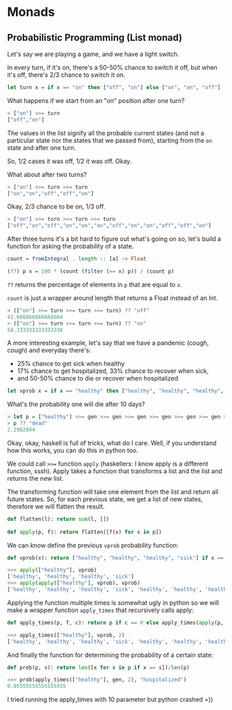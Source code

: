 # Monads

## Probabilistic Programming (List monad)

Let's say we are playing a game, and we have a light switch. 

In every turn, if it's on, there's a 50-50% chance to switch it off, but when it's off, there's 2/3 chance to switch it on.

```haskell
let turn x = if x == "on" then ["off", "on"] else ["on", "on", "off"]
```

What happens if we start from an "on" position after one turn?

```haskell
> ["on"] >>= turn
["off","on"]
```

The values in the list signify all the probable current states (and not a particular state nor the states that we passed from), starting from the `on` state and after one turn.

So, 1/2 cases it was off, 1/2 it was off. Okay.

What about after two turns?

```haskell
> ["on"] >>= turn >>= turn
["on","on","off","off","on"]
```

Okay, 2/3 chance to be on, 1/3 off.

```haskell
> ["on"] >>= turn >>= turn >>= turn
["off","on","off","on","on","on","off","on","on","off","off","on"]
```

After three turns it's a bit hard to figure out what's going on so, let's build a function for asking the probability of a state.

```haskell
count = fromIntegral . length :: [a] -> Float

(??) p x = 100 * (count (filter (== x) p)) / (count p)
```

`??` returns the percentage of elements in `p` that are equal to `x`.

`count` is just a wrapper around length that returns a Float instead of an Int.

```haskell
> (["on"] >>= turn >>= turn >>= turn) ?? "off"
41.666666666666664
> (["on"] >>= turn >>= turn >>= turn) ?? "on"
58.333333333333336
```

A more interesting example, let's say that we have a pandemic (cough, cough) and everyday there's:

 - 25% chance to get sick when healthy
 - 17% chance to get hospitalized, 33% chance to recover when sick,
 - and 50-50% chance to die or recover when hospitalized


```haskell
let vprob x = if x == "healthy" then ["healthy", "healthy", "healthy", "sick"] else if x == "sick" then ["sick", "sick", "sick", "hospitalized", "healthy", "healthy"] else if x == "hospitalized" then ["healthy", "dead"] else ["dead"]
```

What's the probability one will die after 10 days?

```haskell
> let p = ["healthy"] >>= gen >>= gen >>= gen >>= gen >>= gen >>= gen >>= gen >>= gen >>= gen >>= gen
> p ?? "dead"
2.2962844
````

Okay, okay, haskell is full of tricks, what do I care. Well, if you understand how this works, you can do this in python too.

We could call `>>=` function `apply` (haskellers: I know apply is a different function, sssh). Apply takes a function that transforms a list and the list and returns the new list.

The transforming function will take one element from the list and return all future states. So, for each previous state, we get a list of new states, therefore we will flatten the result.

```python
def flatten(l): return sum(l, [])
  
def apply(p, f): return flatten([f(x) for x in p])
```

We can know define the previous `vprob` probability function:


```python
def vprob(x): return ["healthy", "healthy", "healthy", "sick"] if x == "healthy" else ["sick", "sick", "sick", "hospitalized", "healthy", "healthy"] if x == "sick" else ["healthy", "dead"] if x == "hospitalized" else ["dead"]```

>>> apply(["healthy"], vprob)
['healthy', 'healthy', 'healthy', 'sick']
>>> apply(apply(["healthy"], vprob), vprob)
['healthy', 'healthy', 'healthy', 'sick', 'healthy', 'healthy', 'healthy', 'sick', 'healthy', 'healthy', 'healthy', 'sick', 'sick', 'sick', 'sick', 'hospitalized', 'healthy', 'healthy']
```

Applying the function multiple times is somewhat ugly in python so we will make a wrapper function `apply_times` that recursively calls apply:

```python
def apply_times(p, f, c): return p if c == 0 else apply_times(apply(p, f), f, c-1)

>>> apply_times(["healthy"], vprob, 2)
['healthy', 'healthy', 'healthy', 'sick', 'healthy', 'healthy', 'healthy', 'sick', 'healthy', 'healthy', 'healthy', 'sick', 'sick', 'sick', 'sick', 'hospitalized', 'healthy', 'healthy']
```

And finally the function for determining the probability of a certain state:

```python
def prob(p, s): return len([x for x in p if x == s])/len(p)

>>> prob(apply_times(["healthy"], gen, 2), "hospitalized")
0.05555555555555555
```

I tried running the apply_times with 10 parameter but python crashed =))
